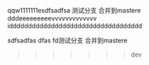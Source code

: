 qqw1111111esdfsadfsa
测试分支 合并到mastere
dddeeeeeeeeevvvvvvvvvvvvv
iddddddddddddddddddddddddddddddddddd


sdfsadfas
dfas
fd测试分支 合并到mastere
>>>>>>> dev
